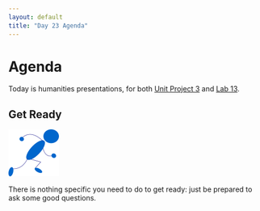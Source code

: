 ```yaml
---
layout: default
title: "Day 23 Agenda"
---
```


# Agenda

Today is humanities presentations, for both [Unit Project 3](../projects/project03.html) and [Lab 13](../labs/lab13.html).

## Get Ready

<img class="parimg" alt="Get ready" src="img/getready.png">

There is nothing specific you need to do to get ready: just be prepared to ask some good questions.

<div class="clear"></div>
